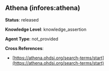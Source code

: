 [//]: # (DO NOT MANUALLY EDIT THIS FILE. IT IS GENERATED FROM A TEMPLATE.)

## Athena (infores:athena)

**Status**: released
  
**Knowledge Level**: knowledge_assertion
  
**Agent Type**: not_provided



**Cross References**:

- [https://athena.ohdsi.org/search-terms/start](https://athena.ohdsi.org/search-terms/start)

